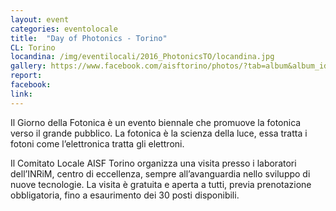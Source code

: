 ```yaml
---
layout: event
categories: eventolocale
title:  "Day of Photonics - Torino"
CL: Torino
locandina: /img/eventilocali/2016_PhotonicsTO/locandina.jpg
gallery: https://www.facebook.com/aisftorino/photos/?tab=album&album_id=1787779488163871
report:
facebook:
link: 
---
```


Il Giorno della Fotonica è un evento biennale che promuove la fotonica verso il grande pubblico.  La fotonica è la scienza della luce, essa tratta i fotoni come l’elettronica tratta gli elettroni. 

Il Comitato Locale AISF Torino organizza una visita presso i laboratori dell’INRiM, centro di eccellenza, sempre all’avanguardia nello sviluppo di nuove tecnologie. La visita è gratuita e aperta a tutti, previa prenotazione obbligatoria, fino a esaurimento dei 30 posti disponibili. 
